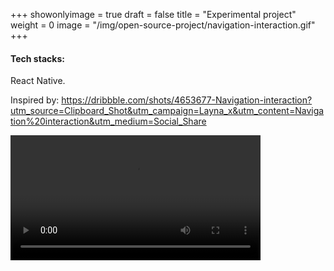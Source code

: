 +++
showonlyimage = true
draft = false
title = "Experimental project"
weight = 0
image = "/img/open-source-project/navigation-interaction.gif"
+++

#### Tech stacks:
React Native.

Inspired by:
https://dribbble.com/shots/4653677-Navigation-interaction?utm_source=Clipboard_Shot&utm_campaign=Layna_x&utm_content=Navigation%20interaction&utm_medium=Social_Share

<video autoplay loop controls src="/img/open-source-project/navigation-interaction.mp4" width="400"></video>
